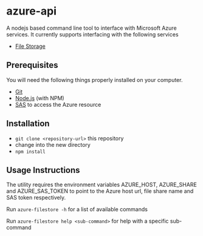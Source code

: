 # azure-api

A nodejs based command line tool to interface with Microsoft Azure services.
It currently supports interfacing with the following services
* [File Storage](https://azure.microsoft.com/en-us/documentation/articles/storage-dotnet-how-to-use-files/#what-is-azure-file-storage)

## Prerequisites

You will need the following things properly installed on your computer.

* [Git](http://git-scm.com/)
* [Node.js](http://nodejs.org/) (with NPM)
* [SAS](https://azure.microsoft.com/en-us/documentation/articles/storage-dotnet-shared-access-signature-part-1/#what-is-a-shared-access-signature) to access the Azure resource

## Installation

* `git clone <repository-url>` this repository
* change into the new directory
* `npm install`

## Usage Instructions

The utility requires the environment variables AZURE_HOST, AZURE_SHARE and AZURE_SAS_TOKEN to point to the Azure host url, file share name and SAS token respectively.

Run `azure-filestore -h` for a list of available commands

Run `azure-filestore help <sub-command>` for help with a specific sub-command

